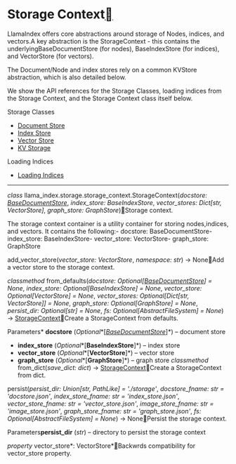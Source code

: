 Storage Context[](#storage-context "Permalink to this heading")
================================================================

LlamaIndex offers core abstractions around storage of Nodes, indices, and vectors.A key abstraction is the StorageContext - this contains the underlyingBaseDocumentStore (for nodes), BaseIndexStore (for indices), and VectorStore (for vectors).

The Document/Node and index stores rely on a common KVStore abstraction, which is also detailed below.

We show the API references for the Storage Classes, loading indices from the Storage Context, and the Storage Context class itself below.

  
Storage Classes

* [Document Store](storage/docstore.html)
* [Index Store](storage/index_store.html)
* [Vector Store](storage/vector_store.html)
* [KV Storage](storage/kv_store.html)
  
Loading Indices

* [Loading Indices](storage/indices_save_load.html)


---

*class* llama\_index.storage.storage\_context.StorageContext(*docstore: [BaseDocumentStore](storage/docstore.html#llama_index.storage.docstore.BaseDocumentStore "llama_index.storage.docstore.types.BaseDocumentStore")*, *index\_store: BaseIndexStore*, *vector\_stores: Dict[str, VectorStore]*, *graph\_store: GraphStore*)[](#llama_index.storage.storage_context.StorageContext "Permalink to this definition")Storage context.

The storage context container is a utility container for storing nodes,indices, and vectors. It contains the following:- docstore: BaseDocumentStore- index\_store: BaseIndexStore- vector\_store: VectorStore- graph\_store: GraphStore

add\_vector\_store(*vector\_store: VectorStore*, *namespace: str*) → None[](#llama_index.storage.storage_context.StorageContext.add_vector_store "Permalink to this definition")Add a vector store to the storage context.

*classmethod* from\_defaults(*docstore: Optional[[BaseDocumentStore](storage/docstore.html#llama_index.storage.docstore.BaseDocumentStore "llama_index.storage.docstore.types.BaseDocumentStore")] = None*, *index\_store: Optional[BaseIndexStore] = None*, *vector\_store: Optional[VectorStore] = None*, *vector\_stores: Optional[Dict[str, VectorStore]] = None*, *graph\_store: Optional[GraphStore] = None*, *persist\_dir: Optional[str] = None*, *fs: Optional[AbstractFileSystem] = None*) → [StorageContext](#llama_index.storage.storage_context.StorageContext "llama_index.storage.storage_context.StorageContext")[](#llama_index.storage.storage_context.StorageContext.from_defaults "Permalink to this definition")Create a StorageContext from defaults.

Parameters* **docstore** (*Optional**[*[*BaseDocumentStore*](storage/docstore.html#llama_index.storage.docstore.BaseDocumentStore "llama_index.storage.docstore.BaseDocumentStore")*]*) – document store
* **index\_store** (*Optional**[**BaseIndexStore**]*) – index store
* **vector\_store** (*Optional**[**VectorStore**]*) – vector store
* **graph\_store** (*Optional**[**GraphStore**]*) – graph store
*classmethod* from\_dict(*save\_dict: dict*) → [StorageContext](#llama_index.storage.storage_context.StorageContext "llama_index.storage.storage_context.StorageContext")[](#llama_index.storage.storage_context.StorageContext.from_dict "Permalink to this definition")Create a StorageContext from dict.

persist(*persist\_dir: Union[str, PathLike] = './storage'*, *docstore\_fname: str = 'docstore.json'*, *index\_store\_fname: str = 'index\_store.json'*, *vector\_store\_fname: str = 'vector\_store.json'*, *image\_store\_fname: str = 'image\_store.json'*, *graph\_store\_fname: str = 'graph\_store.json'*, *fs: Optional[AbstractFileSystem] = None*) → None[](#llama_index.storage.storage_context.StorageContext.persist "Permalink to this definition")Persist the storage context.

Parameters**persist\_dir** (*str*) – directory to persist the storage context

*property* vector\_store*: VectorStore*[](#llama_index.storage.storage_context.StorageContext.vector_store "Permalink to this definition")Backwrds compatibility for vector\_store property.

